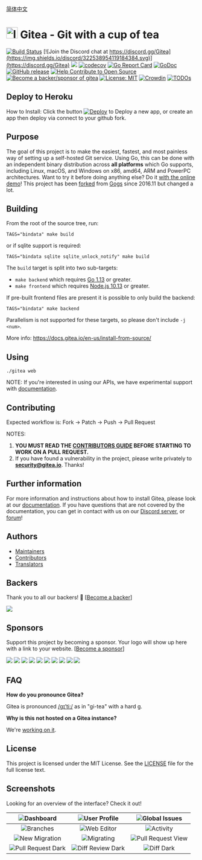[简体中文](README_ZH.md)

<h1> <img src="https://raw.githubusercontent.com/go-gitea/gitea/master/public/img/gitea-192.png" alt="logo" width="30" height="30"> Gitea - Git with a cup of tea</h1>

[![Build Status](https://drone.gitea.io/api/badges/go-gitea/gitea/status.svg?ref=refs/heads/master)](https://drone.gitea.io/go-gitea/gitea)
[![Join the Discord chat at https://discord.gg/Gitea](https://img.shields.io/discord/322538954119184384.svg)](https://discord.gg/Gitea)
[![](https://images.microbadger.com/badges/image/gitea/gitea.svg)](https://microbadger.com/images/gitea/gitea "Get your own image badge on microbadger.com")
[![codecov](https://codecov.io/gh/go-gitea/gitea/branch/master/graph/badge.svg)](https://codecov.io/gh/go-gitea/gitea)
[![Go Report Card](https://goreportcard.com/badge/code.gitea.io/gitea)](https://goreportcard.com/report/code.gitea.io/gitea)
[![GoDoc](https://godoc.org/code.gitea.io/gitea?status.svg)](https://godoc.org/code.gitea.io/gitea)
[![GitHub release](https://img.shields.io/github/release/go-gitea/gitea.svg)](https://github.com/go-gitea/gitea/releases/latest)
[![Help Contribute to Open Source](https://www.codetriage.com/go-gitea/gitea/badges/users.svg)](https://www.codetriage.com/go-gitea/gitea)
[![Become a backer/sponsor of gitea](https://opencollective.com/gitea/tiers/backers/badge.svg?label=backers&color=brightgreen)](https://opencollective.com/gitea)
[![License: MIT](https://img.shields.io/badge/License-MIT-blue.svg)](https://opensource.org/licenses/MIT)
[![Crowdin](https://badges.crowdin.net/gitea/localized.svg)](https://crowdin.com/project/gitea)
[![TODOs](https://badgen.net/https/api.tickgit.com/badgen/github.com/go-gitea/gitea)](https://www.tickgit.com/browse?repo=github.com/go-gitea/gitea)

## Deploy to Heroku  
How to Install: Click the button [![Deploy](https://www.herokucdn.com/deploy/button.svg)](https://heroku.com/deploy?template=https://github.com/InfiniteYinux/gitea) to Deploy a new app, or create an app then deploy via connect to your github fork.  

## Purpose

The goal of this project is to make the easiest, fastest, and most
painless way of setting up a self-hosted Git service.
Using Go, this can be done with an independent binary distribution across
**all platforms** which Go supports, including Linux, macOS, and Windows
on x86, amd64, ARM and PowerPC architectures.
Want to try it before doing anything else?
Do it [with the online demo](https://try.gitea.io/)!
This project has been
[forked](https://blog.gitea.io/2016/12/welcome-to-gitea/) from
[Gogs](https://gogs.io) since 2016.11 but changed a lot.

## Building

From the root of the source tree, run:

    TAGS="bindata" make build

or if sqlite support is required:

    TAGS="bindata sqlite sqlite_unlock_notify" make build

The `build` target is split into two sub-targets:

- `make backend` which requires [Go 1.13](https://golang.org/dl/) or greater.
- `make frontend` which requires [Node.js 10.13](https://nodejs.org/en/download/) or greater.

If pre-built frontend files are present it is possible to only build the backend:

    TAGS="bindata" make backend

Parallelism is not supported for these targets, so please don't include `-j <num>`.

More info: https://docs.gitea.io/en-us/install-from-source/

## Using

    ./gitea web

NOTE: If you're interested in using our APIs, we have experimental
support with [documentation](https://try.gitea.io/api/swagger).

## Contributing

Expected workflow is: Fork -> Patch -> Push -> Pull Request

NOTES:

1. **YOU MUST READ THE [CONTRIBUTORS GUIDE](CONTRIBUTING.md) BEFORE STARTING TO WORK ON A PULL REQUEST.**
2. If you have found a vulnerability in the project, please write privately to **security@gitea.io**. Thanks!

## Further information

For more information and instructions about how to install Gitea, please look
at our [documentation](https://docs.gitea.io/en-us/). If you have questions
that are not covered by the documentation, you can get in contact with us on
our [Discord server](https://discord.gg/Gitea),
or [forum](https://discourse.gitea.io/)!

## Authors

* [Maintainers](https://github.com/orgs/go-gitea/people)
* [Contributors](https://github.com/go-gitea/gitea/graphs/contributors)
* [Translators](options/locale/TRANSLATORS)

## Backers

Thank you to all our backers! 🙏 [[Become a backer](https://opencollective.com/gitea#backer)]

<a href="https://opencollective.com/gitea#backers" target="_blank"><img src="https://opencollective.com/gitea/backers.svg?width=890"></a>

## Sponsors

Support this project by becoming a sponsor. Your logo will show up here with a link to your website. [[Become a sponsor](https://opencollective.com/gitea#sponsor)]

<a href="https://opencollective.com/gitea/sponsor/0/website" target="_blank"><img src="https://opencollective.com/gitea/sponsor/0/avatar.svg"></a>
<a href="https://opencollective.com/gitea/sponsor/1/website" target="_blank"><img src="https://opencollective.com/gitea/sponsor/1/avatar.svg"></a>
<a href="https://opencollective.com/gitea/sponsor/2/website" target="_blank"><img src="https://opencollective.com/gitea/sponsor/2/avatar.svg"></a>
<a href="https://opencollective.com/gitea/sponsor/3/website" target="_blank"><img src="https://opencollective.com/gitea/sponsor/3/avatar.svg"></a>
<a href="https://opencollective.com/gitea/sponsor/4/website" target="_blank"><img src="https://opencollective.com/gitea/sponsor/4/avatar.svg"></a>
<a href="https://opencollective.com/gitea/sponsor/5/website" target="_blank"><img src="https://opencollective.com/gitea/sponsor/5/avatar.svg"></a>
<a href="https://opencollective.com/gitea/sponsor/6/website" target="_blank"><img src="https://opencollective.com/gitea/sponsor/6/avatar.svg"></a>
<a href="https://opencollective.com/gitea/sponsor/7/website" target="_blank"><img src="https://opencollective.com/gitea/sponsor/7/avatar.svg"></a>
<a href="https://opencollective.com/gitea/sponsor/8/website" target="_blank"><img src="https://opencollective.com/gitea/sponsor/8/avatar.svg"></a>
<a href="https://opencollective.com/gitea/sponsor/9/website" target="_blank"><img src="https://opencollective.com/gitea/sponsor/9/avatar.svg"></a>

## FAQ

**How do you pronounce Gitea?**

Gitea is pronounced [/ɡɪ’ti:/](https://youtu.be/EM71-2uDAoY) as in "gi-tea" with a hard g.

**Why is this not hosted on a Gitea instance?**

We're [working on it](https://github.com/go-gitea/gitea/issues/1029).

## License

This project is licensed under the MIT License.
See the [LICENSE](https://github.com/go-gitea/gitea/blob/master/LICENSE) file
for the full license text.

## Screenshots
Looking for an overview of the interface? Check it out!

|![Dashboard](https://dl.gitea.io/screenshots/home_timeline.png)|![User Profile](https://dl.gitea.io/screenshots/user_profile.png)|![Global Issues](https://dl.gitea.io/screenshots/global_issues.png)|
|:---:|:---:|:---:|
|![Branches](https://dl.gitea.io/screenshots/branches.png)|![Web Editor](https://dl.gitea.io/screenshots/web_editor.png)|![Activity](https://dl.gitea.io/screenshots/activity.png)|
|![New Migration](https://dl.gitea.io/screenshots/migration.png)|![Migrating](https://dl.gitea.io/screenshots/migration.gif)|![Pull Request View](https://image.ibb.co/e02dSb/6.png)
![Pull Request Dark](https://dl.gitea.io/screenshots/pull_requests_dark.png)|![Diff Review Dark](https://dl.gitea.io/screenshots/review_dark.png)|![Diff Dark](https://dl.gitea.io/screenshots/diff_dark.png)|
